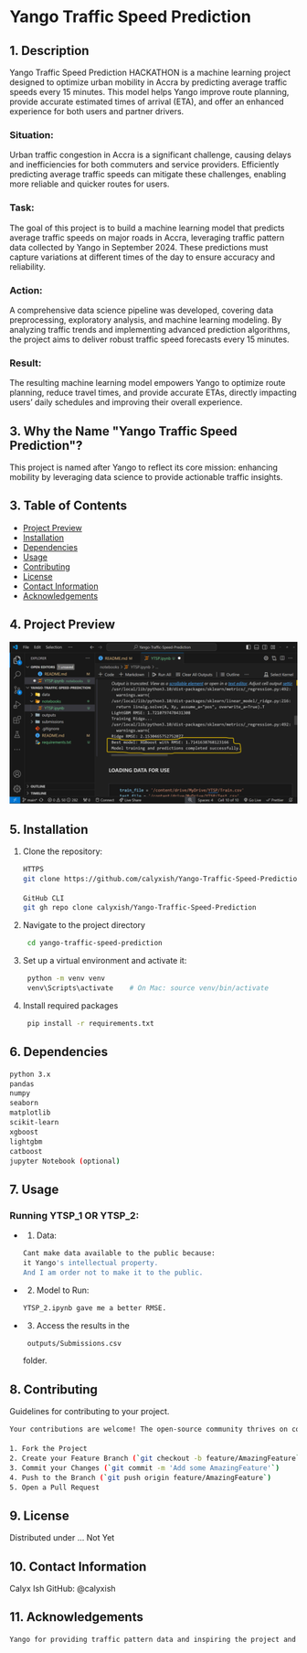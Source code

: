 # Yango Traffic Speed Prediction
## 1. Description
Yango Traffic Speed Prediction HACKATHON is a machine learning project designed to optimize urban mobility in Accra by predicting average traffic speeds every 15 minutes. This model helps Yango improve route planning, provide accurate estimated times of arrival (ETA), and offer an enhanced experience for both users and partner drivers.
### Situation:
Urban traffic congestion in Accra is a significant challenge, causing delays and inefficiencies for both commuters and service providers. Efficiently predicting average traffic speeds can mitigate these challenges, enabling more reliable and quicker routes for users.

### Task:
The goal of this project is to build a machine learning model that predicts average traffic speeds on major roads in Accra, leveraging traffic pattern data collected by Yango in September 2024. These predictions must capture variations at different times of the day to ensure accuracy and reliability.

### Action:
A comprehensive data science pipeline was developed, covering data preprocessing, exploratory analysis, and machine learning modeling. By analyzing traffic trends and implementing advanced prediction algorithms, the project aims to deliver robust traffic speed forecasts every 15 minutes.

### Result:
The resulting machine learning model empowers Yango to optimize route planning, reduce travel times, and provide accurate ETAs, directly impacting users’ daily schedules and improving their overall experience.

## 3. Why the Name "Yango Traffic Speed Prediction"?
This project is named after Yango to reflect its core mission: enhancing mobility by leveraging data science to provide actionable traffic insights.


## 3. Table of Contents

- [Project Preview](#4-project-preview)
- [Installation](#5-installation)
- [Dependencies](#6-dependencies)
- [Usage](#7-usage)
- [Contributing](#8-contributing)
- [License](#9-license)
- [Contact Information](#10-contact-information)
- [Acknowledgements](#11-acknowledgements)

## 4. Project Preview

![Project Preview](outputs\visualizations\preview.png)


## 5. Installation

1. Clone the repository:
   ```sh markdown
   HTTPS
   git clone https://github.com/calyxish/Yango-Traffic-Speed-Prediction.git

   GitHub CLI
   git gh repo clone calyxish/Yango-Traffic-Speed-Prediction

   ```
2. Navigate to the project directory
   ```sh
    cd yango-traffic-speed-prediction  
   ```
3. Set up a virtual environment and activate it:
   ```sh markdown
    python -m venv venv  
    venv\Scripts\activate    # On Mac: source venv/bin/activate
   ```
4. Install required packages
   ```sh markdown
    pip install -r requirements.txt
   ```

## 6. Dependencies
   ```sh markdown
python 3.x
pandas
numpy
seaborn
matplotlib
scikit-learn
xgboost
lightgbm
catboost
jupyter Notebook (optional)
   ```

## 7. Usage
### Running YTSP_1 OR YTSP_2:
- 1. Data:
   ```sh markdown
   Cant make data available to the public because:
   it Yango's intellectual property.
   And I am order not to make it to the public.
   ```
- 2. Model to Run:
   ```sh markdown
   YTSP_2.ipynb gave me a better RMSE.
   ```
- 3.  Access the results in the
   ```sh markdown
    outputs/Submissions.csv
   ```
   folder.


## 8. Contributing

Guidelines for contributing to your project.

```sh markdown
Your contributions are welcome! The open-source community thrives on collaboration. If you’re interested in improving Onesimus, please follow these steps:

1. Fork the Project
2. Create your Feature Branch (`git checkout -b feature/AmazingFeature`)
3. Commit your Changes (`git commit -m 'Add some AmazingFeature'`)
4. Push to the Branch (`git push origin feature/AmazingFeature`)
5. Open a Pull Request
```

## 9. License

Distributed under ... Not Yet

## 10. Contact Information
Calyx Ish
GitHub: @calyxish

## 11. Acknowledgements

```sh markdown
Yango for providing traffic pattern data and inspiring the project and such  an awesome HACKATHON.
```